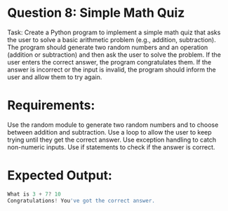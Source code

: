 # Question 8: Simple Math Quiz
Task: Create a Python program to implement a simple math quiz that asks the user to solve a basic arithmetic problem (e.g., addition, subtraction). The program should generate two random numbers and an operation (addition or subtraction) and then ask the user to solve the problem. If the user enters the correct answer, the program congratulates them. If the answer is incorrect or the input is invalid, the program should inform the user and allow them to try again.

# Requirements:

Use the random module to generate two random numbers and to choose between addition and subtraction.
Use a loop to allow the user to keep trying until they get the correct answer.
Use exception handling to catch non-numeric inputs.
Use if statements to check if the answer is correct.

# Expected Output:
```javascript
What is 3 + 7? 10
Congratulations! You've got the correct answer.
```
